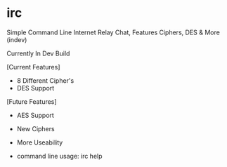 # irc
Simple Command Line Internet Relay Chat, Features Ciphers, DES &amp; More (indev)

Currently In Dev Build

[Current Features]
- 8 Different Cipher's
- DES Support

[Future Features]
- AES Support
- New Ciphers
- More Useability

- command line usage: irc help
